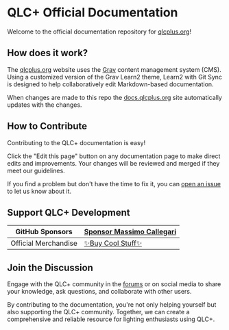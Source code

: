 # QLC+ Official Documentation

Welcome to the official documentation repository for [qlcplus.org](https://qlcplus.org/)!

## How does it work?

The [qlcplus.org](qlcplus.org) website uses the [Grav](https://getgrav.org/) content management system (CMS). Using a customized version of the Grav Learn2 theme, Learn2 with Git Sync is designed to help collaboratively edit Markdown-based documentation.

When changes are made to this repo the [docs.qlcplus.org](https://docs.qlcplus.org/) site automatically updates with the changes.

## How to Contribute

Contributing to the QLC+ documentation is easy!

Click the "Edit this page" button on any documentation page to make direct edits and improvements. Your changes will be reviewed and merged if they meet our guidelines. 

If you find a problem but don't have the time to fix it, you can [open an issue](https://github.com/mcallegari/qlcplus-docs/issues) to let us know about it.

## Support QLC+ Development

|  GitHub Sponsors      | [Sponsor Massimo Callegari](https://github.com/sponsors/mcallegari) | 
| -- | -- |
|  Official Merchandise | [✨Buy Cool Stuff✨](https://merch.qlcplus.org/)                   |

## Join the Discussion
Engage with the QLC+ community in the [forums](https://www.qlcplus.org/forum/) or on social media to share your knowledge, ask questions, and collaborate with other users.

By contributing to the documentation, you're not only helping yourself but also supporting the QLC+ community. Together, we can create a comprehensive and reliable resource for lighting enthusiasts using QLC+.

